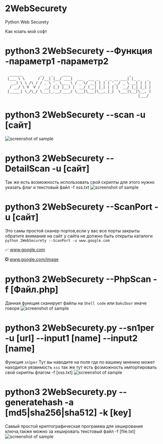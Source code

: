 
# 2WebSecurety
Python Web Securety 

Как юзать мой софт 

# python3 2WebSecurety --Функция -параметр1 -параметр2

```
  ______        __   _    ____                           _         
 |___ \ \      / /__| |__/ ___|  ___  ___ _   _ _ __ ___| |_ _   _ 
   __) \ \ /\ / / _ \ '_ \___ \ / _ \/ __| | | | '__/ _ \ __| | | |
  / __/ \ V  V /  __/ |_) |__) |  __/ (__| |_| | | |  __/ |_| |_| |
 |_____| \_/\_/ \___|_.__/____/ \___|\___|\__,_|_|  \___|\__|\__, |
                                                             |___/ 
```
# python3 2WebSecurety --scan -u [сайт]

![screenshot of sample](http://prikolol.16mb.com/MyProgram/1.png)

# python3 2WebSecurety --DetailScan -u [сайт] 
Так же есть возможность использовать свой скрипты для этого нужно указать флаг и текстовый файл -f xss.txt
![screenshot of sample](http://prikolol.16mb.com/MyProgram/2.png)
# python3 2WebSecurety --ScanPort -u [сайт]
Это самы простой сканер портов,если у вас все порты закрыты обратите внимание на сайт у сайта не должно быть открыты каталоги ```python 2WebSecurety --ScanPort -u www.google.com ```

:white_check_mark: www.google.com

:negative_squared_cross_mark: www.google.com/image

# python3 2WebSecurety --PhpScan -f [Файл.php]
Данная функция сканирует файлы на ```Shell code``` или ```BakcDoor``` иначе говоря 
![screenshot of sample](http://prikolol.16mb.com/MyProgram/4.png)

# python3 2WebSecurety.py --sn1per -u [url] --input1 [name] --input2 [name]
Функция ```sn1per``` Тут вы наводите на поля где по вашему мнению может находится уязвимость ```xss``` так же тут есть фозможность импортировать свой скрипты флагом -f [xss.txt] 
![screenshot of sample](http://prikolol.16mb.com/MyProgram/6.png)

# python3 2WebSecurety.py --generatehash -a [md5|sha256|sha512] -k [key]
Самый простой криптографическая программа для хеширования ключа,также можно за хешировать текстовый файл -f [file.txt]
![screenshot of sample](http://prikolol.16mb.com/MyProgram/5.png)
